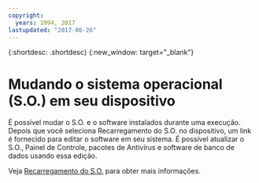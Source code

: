 ```yaml
---
copyright:
  years: 1994, 2017
lastupdated: "2017-06-26"
---
```


{:shortdesc: .shortdesc}
{:new_window: target="_blank"}


# Mudando o sistema operacional (S.O.) em seu dispositivo

É possível mudar o S.O. e o software instalados durante uma execução. Depois que você seleciona Recarregamento do S.O. no dispositivo, um link é fornecido para editar o software em seu sistema. É possível atualizar o S.O., Painel de Controle, pacotes de Antivírus e software de banco de dados usando essa edição.

Veja [Recarregamento do S.O.](../infrastructure/software/vsi_reload_os.html#reloading-an-os) para obter mais informações.
